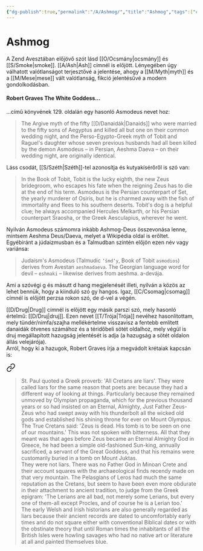 ```yaml
---
{"dg-publish":true,"permalink":"/A/Ashmog/","title":"Ashmog","tags":["containstransclusions","dg_uploaded"],"created":"2023-10-23T02:53","updated":"2023-10-25T12:33"}
---
```



# Ashmog

A Zend Avesztában előjövő szót lásd [[O/Ocsmány\|ocsmány]] és [[S/Smoke\|smoke]]. [[A/Ash\|Ash]] címnél is előjött. Lényegében úgy válhatott valótlanságot terjesztővé a jelentése, ahogy a [[M/Myth\|myth]] és a [[M/Mese\|mese]] vált valótlanság, fikció jelentésűvé a modern gondolkodásban.  

#### Robert Graves The White Goddess...

...című könyvének 129. oldalán egy hasonló Asmodeus nevet hoz:  
> The Argive myth of the fifty [[D/Danaidák\|Danaids]] who were married to the fifty sons of Aegyptus and killed all but one on their common wedding night, and the Perso-Egypto-Greek myth of Tobit and Raguel's daughter whose seven previous husbands had all been killed by the demon Asmodeus – in Persian, Aeshma Daeva – on their wedding night, are originally identical.  

Láss csodát, [[S/Széth\|Széth]]-tel azonosítja és kutyakísérőről is szó van:  
> In the Book of Tobit, Tobit is the lucky eighth, the new Zeus bridegroom, who escapes his fate when the reigning Zeus has to die at the end of his term. Asmodeus is the Persian counterpart of Set, the yearly murderer of Osiris, but he is charmed away with the fish of immortality and flees to his southern deserts. Tobit's dog is a helpful clue; he always accompanied Hercules Melkarth, or his Persian counterpart Sraosha, or the Greek Aesculapius, wherever he went.  

Nyilván Asmodeus számomra inkább Ashmog-Deus összevonása lenne, mintsem Aeshma Deus/Daeva, melyet a Wikipédia oldal is erőltet. Egyébiránt a júdaizmusban és a Talmudban szintén előjön ezen név vagy variánsa:  
> Judaism's Asmodeus (Talmudic `ʼšmdʼy`, Book of Tobit `asmodios`) derives from Avestan `aeshmadaeva`. The Georgian language word for devil – `eshmaki` – likewise derives from aeshma. a-devája.  

Ami a szóvégi g és másutt d hang megjelenését illeti, nyilván a közös az lehet bennük, hogy a kiinduló szó gy hangos. Igaz, [[C/Csomag\|csomag]] címnél is előjött perzsa rokon szó, de d-vel a végén.  

[[D/Drug\|Drug]] címnél is előjött egy másik parszi szó, mely hasonló értelmű: [[D/Druj\|druj]]. Ezen nevet [[T/Trója\|Trója]] nevéhez hasonlítottam, mely tündér/nimfa/szajha mellékértelme visszavisz a fentebb említett danaidák ötvenes számához és a téridőbeli sötét oldalhoz, mely végül is druj megállapított hazugság jelentését is adja (a hazugság a sötét oldalon állás velejárója).  
Arról, hogy ki a hazugok, Robert Graves írja a megvádolt krétaiak kapcsán is:  

<div class="transclusion internal-embed is-loaded"><a class="markdown-embed-link" href="/h/hazug/#vui8pf" aria-label="Open link"><svg xmlns="http://www.w3.org/2000/svg" width="24" height="24" viewBox="0 0 24 24" fill="none" stroke="currentColor" stroke-width="2" stroke-linecap="round" stroke-linejoin="round" class="svg-icon lucide-link"><path d="M10 13a5 5 0 0 0 7.54.54l3-3a5 5 0 0 0-7.07-7.07l-1.72 1.71"></path><path d="M14 11a5 5 0 0 0-7.54-.54l-3 3a5 5 0 0 0 7.07 7.07l1.71-1.71"></path></svg></a><div class="markdown-embed">



> St. Paul quoted a Greek proverb: 'All Cretans are liars'. They were called liars for the same reason that poets are: because they had a different way of looking at things. Particularly because they remained unmoved by Olympian propaganda, which for the previous thousand years or so had insisted on an Eternal, Almighty, Just Father Zeus-Zeus who had swept away with his thunderbolt all the wicked old gods and established his shining throne for ever on Mount Olympus. The True Cretans said: 'Zeus is dead. His tomb is to be seen on one of our mountains.' This was not spoken with bitterness. All that they meant was that ages before Zeus became an Eternal Almighty God in Greece, he had been a simple old-fashioned Sun-king, annually sacrificed, a servant of the Great Goddess, and that his remains were customarily buried in a tomb on Mount Juktas.  
> They were not liars. There was no Father God in Minoan Crete and their account squares with the archaeological finds recendy made on that very mountain. The Pelasgians of Leros had much the same reputation as the Cretans, but seem to have been even more obdurate in their attachment to ancient tradition, to judge from the Greek epigram: 'The Lerians are all bad, not merely some Lerians, but every one of them-all except Procles, and of course he is a Lerian too.'  
> The early Welsh and Irish historians are also generally regarded as liars because their ancient records are dated to uncomfortably early times and do not square either with conventional Biblical dates or with the obstinate theory that until Roman times the inhabitants of all the British Isles were howling savages who had no native art or literature at all and painted themselves blue.  


</div></div>
